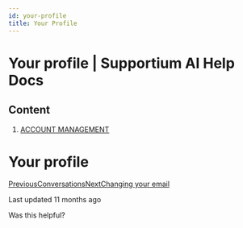 ```yaml
---
id: your-profile
title: Your Profile
---
```



# Your profile | Supportium AI Help Docs

## Content

  1. [ACCOUNT MANAGEMENT](/account-management)

# Your profile

[PreviousConversations](/account-management/limits/conversations)[NextChanging your email](/account-management/your-profile/changing-your-email)

Last updated 11 months ago

Was this helpful?
